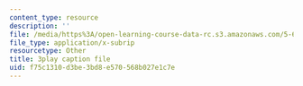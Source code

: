 ```yaml
---
content_type: resource
description: ''
file: /media/https%3A/open-learning-course-data-rc.s3.amazonaws.com/5-60-thermodynamics-kinetics-spring-2008/f75c1310d3be3bd8e570568b027e1c7e_xgUCzL3TD1g.srt
file_type: application/x-subrip
resourcetype: Other
title: 3play caption file
uid: f75c1310-d3be-3bd8-e570-568b027e1c7e
---
```

